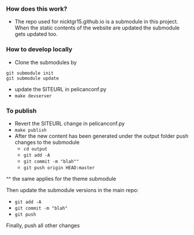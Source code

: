 ### How does this work?

* The repo used for nicktgr15.github.io is a submodule in this project. When the static contents of the website 
are updated the submodule gets updated too.

### How to develop locally

* Clone the submodules by 
```
git submodule init 
git submodule update
```
* update the SITEURL in pelicanconf.py
* `make devserver`

### To publish
* Revert the SITEURL change in pelicanconf.py
* `make publish`
* After the new content has been generated under the output folder push changes to the submodule
  * `cd output`
  * `git add -A`
  * `git commit -m "blah""`
  * `git push origin HEAD:master`

^^ the same applies for the theme submodule

Then update the submodule versions in the main repo:
* `git add -A`
* `git commit -m "blah"`
* `git push`


Finally, push all other changes
